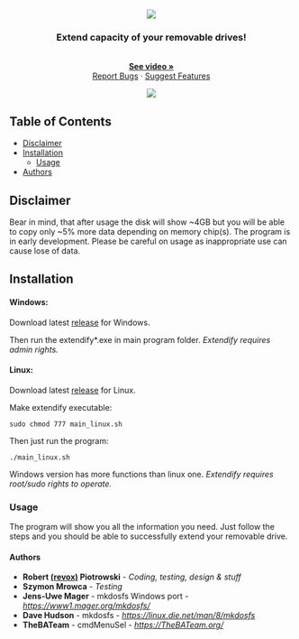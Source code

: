 <!--
*** Official extendify readme
*** copyright by revox, 2019
*** Thanks to: othneildrew for providing nice template!
-->

<!-- LOGO -->
<br />
<p align="center">
  <a href="https://github.com/revoxhere/extendify">
    <img src="https://i.imgur.com/SkFPIxj.png">
  </a>

 <h3 align="center">Extend capacity of your removable drives!</h3>
   <p align="center">
    <br />
    <a href="https://www.youtube.com/watch?v=DuPO0actp-A"><strong>See video »</strong></a>
    <br />
    <a href="https://github.com/revoxhere/extendify/issues">Report Bugs</a>
    ·
    <a href="https://github.com/revoxhere/extendify/issues">Suggest Features</a>
  </p>
</p>
<p align="center">
  <a href="https://github.com/revoxhere/extendify">
    <img src="https://i.imgur.com/mhOFUic.png">
  </a>
</p>

<!-- TABLE OF CONTENTS -->
## Table of Contents

* [Disclaimer](#disclaimer)
* [Installation](#installation)
  * [Usage](#usage)
* [Authors](#authors)

## Disclaimer

Bear in mind, that after usage the disk will show ~4GB but you will be able to copy only ~5% more data depending on memory chip(s).
The program is in early development. Please be careful on usage as inappropriate use can cause lose of data.

## Installation

#### Windows:

Download latest [release](https://github.com/revoxhere/extendify/releases) for Windows. 

Then run the extendify*.exe in main program folder.
*Extendify requires admin rights.*

#### Linux:

Download latest [release](https://github.com/revoxhere/extendify/releases) for Linux. 

Make extendify executable:
```
sudo chmod 777 main_linux.sh
```
Then just run the program:
```
./main_linux.sh
```
Windows version has more functions than linux one.
*Extendify requires root/sudo rights to operate.*

### Usage

The program will show you all the information you need.
Just follow the steps and you should be able to successfully extend your removable drive.

#### Authors

* **Robert [(revox)](https://github.com/revoxhere) Piotrowski** - *Coding, testing, design & stuff*
* **Szymon Mrowca** - *Testing* 
* **Jens-Uwe Mager** - mkdosfs Windows port - *https://www1.mager.org/mkdosfs/*
* **Dave Hudson** - mkdosfs - *https://linux.die.net/man/8/mkdosfs*
* **TheBATeam** - cmdMenuSel - *https://TheBATeam.org/*
